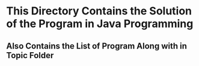 # This Directory Contains the Solution of the Program in Java Programming
## Also Contains the List of Program Along with in Topic Folder
